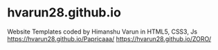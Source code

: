 # hvarun28.github.io
Website Templates coded by Himanshu Varun in HTML5, CSS3, Js
https://hvarun28.github.io/Papricaaa/
https://hvarun28.github.io/ZORO/
